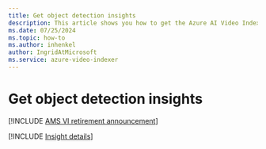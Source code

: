 ```yaml
---
title: Get object detection insights
description: This article shows you how to get the Azure AI Video Indexer object detection insights.
ms.date: 07/25/2024
ms.topic: how-to
ms.author: inhenkel
author: IngridAtMicrosoft
ms.service: azure-video-indexer
---
```


# Get object detection insights

[!INCLUDE [AMS VI retirement announcement](./includes/important-ams-retirement-abbreviated.md)]

[!INCLUDE [Insight details](./includes/object-detection.md)]
